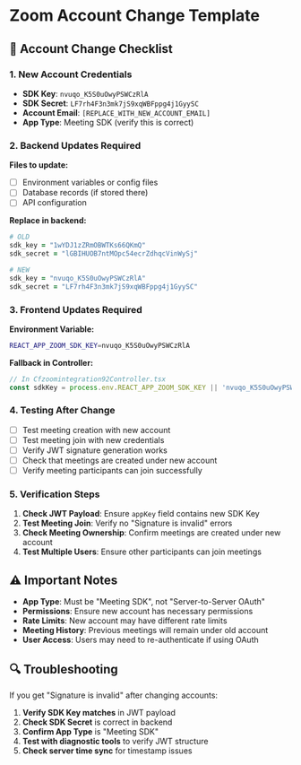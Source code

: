 # Zoom Account Change Template

## 🔄 **Account Change Checklist**

### **1. New Account Credentials**
- **SDK Key**: `nvuqo_K5S0uOwyPSWCzRlA`
- **SDK Secret**: `LF7rh4F3n3mk7jS9xqWBFppg4j1GyySC`
- **Account Email**: `[REPLACE_WITH_NEW_ACCOUNT_EMAIL]`
- **App Type**: Meeting SDK (verify this is correct)

### **2. Backend Updates Required**

**Files to update:**
- [ ] Environment variables or config files
- [ ] Database records (if stored there)
- [ ] API configuration

**Replace in backend:**
```ruby
# OLD
sdk_key = "1wYDJ1zZRmOBWTKs66QKmQ"
sdk_secret = "lGBIHUOB7ntMOpc54ecrZdhqcVinWySj"

# NEW
sdk_key = "nvuqo_K5S0uOwyPSWCzRlA"
sdk_secret = "LF7rh4F3n3mk7jS9xqWBFppg4j1GyySC"
```

### **3. Frontend Updates Required**

**Environment Variable:**
```bash
REACT_APP_ZOOM_SDK_KEY=nvuqo_K5S0uOwyPSWCzRlA
```

**Fallback in Controller:**
```typescript
// In Cfzoomintegration92Controller.tsx
const sdkKey = process.env.REACT_APP_ZOOM_SDK_KEY || 'nvuqo_K5S0uOwyPSWCzRlA';
```

### **4. Testing After Change**

- [ ] Test meeting creation with new account
- [ ] Test meeting join with new credentials
- [ ] Verify JWT signature generation works
- [ ] Check that meetings are created under new account
- [ ] Verify meeting participants can join successfully

### **5. Verification Steps**

1. **Check JWT Payload**: Ensure `appKey` field contains new SDK Key
2. **Test Meeting Join**: Verify no "Signature is invalid" errors
3. **Check Meeting Ownership**: Confirm meetings are created under new account
4. **Test Multiple Users**: Ensure other participants can join meetings

## ⚠️ **Important Notes**

- **App Type**: Must be "Meeting SDK", not "Server-to-Server OAuth"
- **Permissions**: Ensure new account has necessary permissions
- **Rate Limits**: New account may have different rate limits
- **Meeting History**: Previous meetings will remain under old account
- **User Access**: Users may need to re-authenticate if using OAuth

## 🔍 **Troubleshooting**

If you get "Signature is invalid" after changing accounts:

1. **Verify SDK Key matches** in JWT payload
2. **Check SDK Secret** is correct in backend
3. **Confirm App Type** is "Meeting SDK"
4. **Test with diagnostic tools** to verify JWT structure
5. **Check server time sync** for timestamp issues
